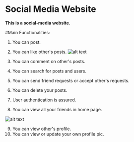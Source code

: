 # Social Media Website

**This is a social-media website.**

#Main Functionalities:
1. You can post.
2. You can like other's posts.
![alt text](https://user-images.githubusercontent.com/76950378/126046221-85a2d355-ab86-4f4e-b473-53910b538478.PNG)

3. You can comment on other's posts.
4. You can search for posts and users.
5. You can send friend requests or accept other's requests.
6. You can delete your posts.
7. User authentication is assured.
8. You can view all your friends in home page.

![alt text](https://user-images.githubusercontent.com/76950378/126046306-cc32ec2b-5ca9-4768-b5f9-c82aba8a1035.PNG)

9. You can view other's profile.
10. You can view or update your own profile pic.
